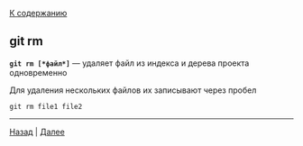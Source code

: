 [К содержанию](./readme.md)

## git rm

**`git rm [*файл*]`** — удаляет файл из индекса и дерева проекта одновременно

Для удаления нескольких файлов их записывают через пробел 

```bash=
git rm file1 file2
```


***
[Назад](./add.md "git add")  |  [Далее](./status.md "git status")